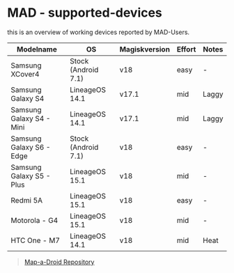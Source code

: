 # MAD - supported-devices
this is an overview of working devices reported by MAD-Users.

| Modelname | OS | Magiskversion | Effort | Notes |
| --- | --- | --- | --- | --- |
| Samsung XCover4 | Stock (Android 7.1) | v18 | easy | - |
| Samsung Galaxy S4 | LineageOS 14.1 | v17.1 | mid | Laggy |
| Samsung Galaxy S4 - Mini | LineageOS 14.1 | v17.1 | mid | Laggy |
| Samsung Galaxy S6 - Edge | Stock (Android 7.1) | v18 | easy | - |
| Samsung Galaxy S5 - Plus | LineageOS 15.1 | v18 | mid | - |
| Redmi 5A | LineageOS 15.1 | v18 | easy | - |
| Motorola - G4 | LineageOS 15.1 | v18 | mid | - |
| HTC One -  M7 | LineageOS 14.1 | v18 | mid | Heat |

> [Map-a-Droid Repository](https://github.com/Map-A-Droid/MAD)
